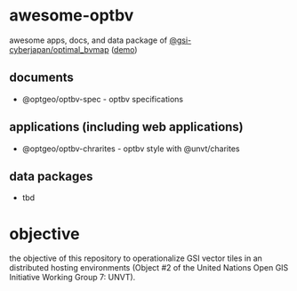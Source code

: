 # awesome-optbv
awesome apps, docs, and data package of [@gsi-cyberjapan/optimal_bvmap](https://github.com/gsi-cyberjapan/optimal_bvmap) ([demo](https://gsi-cyberjapan.github.io/optimal_bvmap/#14.33/36.61776/137.622))

## documents
- @optgeo/optbv-spec - optbv specifications

## applications (including web applications)
- @optgeo/optbv-chrarites - optbv style with @unvt/charites

## data packages
- tbd

# objective
the objective of this repository to operationalize GSI vector tiles in an distributed hosting environments (Object #2 of the United Nations Open GIS Initiative Working Group 7: UNVT).
